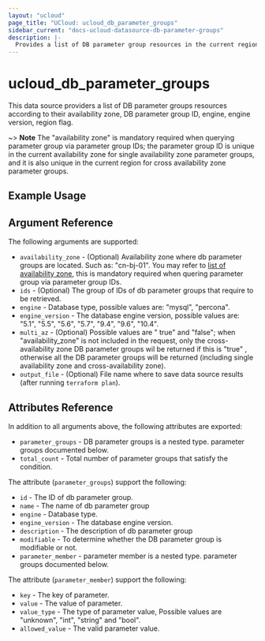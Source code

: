 ```yaml
---
layout: "ucloud"
page_title: "UCloud: ucloud_db_parameter_groups"
sidebar_current: "docs-ucloud-datasource-db-parameter-groups"
description: |-
  Provides a list of DB parameter group resources in the current region.
---
```


# ucloud_db_parameter_groups

This data source providers a list of DB parameter groups resources according to their availability zone, DB parameter group ID, engine, engine version, region flag.

~> **Note** The "availability zone" is mandatory required when querying parameter group via parameter group IDs; the parameter group ID is unique in the current availability zone for single availability zone parameter groups, and it is also unique in the current region for cross availability zone parameter groups.
## Example Usage

## Argument Reference

The following arguments are supported:

* `availability_zone` - (Optional) Availability zone where db parameter groups are located. Such as: "cn-bj-01". You may refer to [list of availability zone](https://docs.ucloud.cn/api/summary/regionlist), this is mandatory required when quering parameter group via parameter group IDs.
* `ids` - (Optional) The group of IDs of db parameter groups that require to be retrieved.
* `engine` - Database type, possible values are: "mysql", "percona".
* `engine_version` - The database engine version, possible values are: "5.1", "5.5", "5.6", "5.7", "9.4", "9.6", "10.4".
* `multi_az` - (Optional) Possible values are " true" and "false"; when "availability_zone" is not included in the request, only the cross-availability zone DB parameter groups wil be returned if this is "true" , otherwise all the DB parameter groups will be returned (including single availability zone and cross-availability zone).
* `output_file` - (Optional) File name where to save data source results (after running `terraform plan`).

## Attributes Reference

In addition to all arguments above, the following attributes are exported:

* `parameter_groups` - DB parameter groups is a nested type. parameter groups documented below.
* `total_count` - Total number of parameter groups that satisfy the condition.

The attribute (`parameter_groups`) support the following:

* `id` - The ID of db parameter group.
* `name` - The name of db parameter group
* `engine` - Database type.
* `engine_version` - The database engine version.
* `description` - The description of db parameter group
* `modifiable` - To determine whether the DB parameter group is modifiable or not.
* `parameter_member` - parameter member is a nested type. parameter groups documented below.

The attribute (`parameter_member`) support the following:

* `key` - The key of parameter.
* `value` - The value of parameter.
* `value_type` - The type of parameter value, Possible values are "unknown", "int", "string" and "bool".
* `allowed_value` - The valid parameter value.
